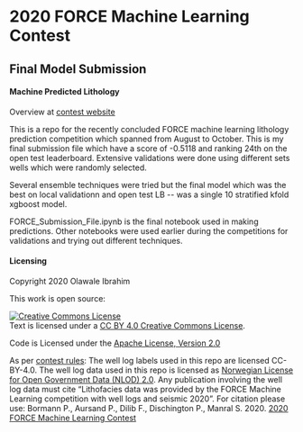 # 2020 FORCE Machine Learning Contest 

## Final Model Submission ##


####  Machine Predicted Lithology ####
Overview at [contest website](https://xeek.ai/challenges/force-well-logs/overview)

This is a repo for the recently concluded FORCE machine learning lithology prediction competition which spanned from August to October.
This is my final submission file which have a score of -0.5118 and ranking 24th on the open test leaderboard.
Extensive validations were done using different sets wells which were randomly selected. 

Several ensemble techniques were tried but the final model which was the best on local validationn and open test LB -- was a single 10 stratified kfold xgboost model. 

FORCE_Submission_File.ipynb is the final notebook used in making predictions. Other notebooks were used earlier during the competitions for validations and trying out different techniques.

#### Licensing #### 
Copyright 2020 Olawale Ibrahim

This work is open source:

<a rel="license" href="http://creativecommons.org/licenses/by/4.0/"><img alt="Creative Commons License" style="border-width:0" src="https://i.creativecommons.org/l/by/4.0/88x31.png" /></a><br />Text is licensed under a <a rel="license" href="http://creativecommons.org/licenses/by/4.0/"> CC BY 4.0 Creative Commons License</a>.

Code is Licensed under the [Apache License, Version 2.0]( http://www.apache.org/licenses/LICENSE-2.0)

As per [contest rules](https://xeek.ai/challenges/force-well-logs/rules): 
The well log labels used in this repo are licensed CC-BY-4.0.  The well log data used in this repo is licensed as [Norwegian License for Open Government Data (NLOD) 2.0](https://data.norge.no/nlod/en/2.0/).  Any publication involving the well log data must cite “Lithofacies data was provided by the FORCE Machine Learning competition with well logs and seismic 2020”.  For citation please use: Bormann P., Aursand P., Dilib F., Dischington P., Manral S. 2020. [2020 FORCE Machine Learning Contest](https://github.com/bolgebrygg/Force-2020-Machine-Learning-competition)

